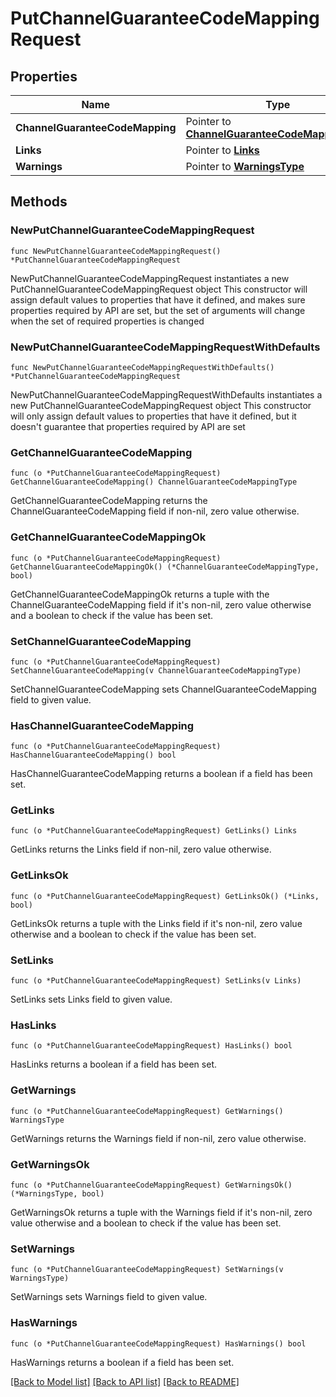 # PutChannelGuaranteeCodeMappingRequest

## Properties

Name | Type | Description | Notes
------------ | ------------- | ------------- | -------------
**ChannelGuaranteeCodeMapping** | Pointer to [**ChannelGuaranteeCodeMappingType**](ChannelGuaranteeCodeMappingType.md) |  | [optional] 
**Links** | Pointer to [**Links**](Links.md) |  | [optional] 
**Warnings** | Pointer to [**WarningsType**](WarningsType.md) |  | [optional] 

## Methods

### NewPutChannelGuaranteeCodeMappingRequest

`func NewPutChannelGuaranteeCodeMappingRequest() *PutChannelGuaranteeCodeMappingRequest`

NewPutChannelGuaranteeCodeMappingRequest instantiates a new PutChannelGuaranteeCodeMappingRequest object
This constructor will assign default values to properties that have it defined,
and makes sure properties required by API are set, but the set of arguments
will change when the set of required properties is changed

### NewPutChannelGuaranteeCodeMappingRequestWithDefaults

`func NewPutChannelGuaranteeCodeMappingRequestWithDefaults() *PutChannelGuaranteeCodeMappingRequest`

NewPutChannelGuaranteeCodeMappingRequestWithDefaults instantiates a new PutChannelGuaranteeCodeMappingRequest object
This constructor will only assign default values to properties that have it defined,
but it doesn't guarantee that properties required by API are set

### GetChannelGuaranteeCodeMapping

`func (o *PutChannelGuaranteeCodeMappingRequest) GetChannelGuaranteeCodeMapping() ChannelGuaranteeCodeMappingType`

GetChannelGuaranteeCodeMapping returns the ChannelGuaranteeCodeMapping field if non-nil, zero value otherwise.

### GetChannelGuaranteeCodeMappingOk

`func (o *PutChannelGuaranteeCodeMappingRequest) GetChannelGuaranteeCodeMappingOk() (*ChannelGuaranteeCodeMappingType, bool)`

GetChannelGuaranteeCodeMappingOk returns a tuple with the ChannelGuaranteeCodeMapping field if it's non-nil, zero value otherwise
and a boolean to check if the value has been set.

### SetChannelGuaranteeCodeMapping

`func (o *PutChannelGuaranteeCodeMappingRequest) SetChannelGuaranteeCodeMapping(v ChannelGuaranteeCodeMappingType)`

SetChannelGuaranteeCodeMapping sets ChannelGuaranteeCodeMapping field to given value.

### HasChannelGuaranteeCodeMapping

`func (o *PutChannelGuaranteeCodeMappingRequest) HasChannelGuaranteeCodeMapping() bool`

HasChannelGuaranteeCodeMapping returns a boolean if a field has been set.

### GetLinks

`func (o *PutChannelGuaranteeCodeMappingRequest) GetLinks() Links`

GetLinks returns the Links field if non-nil, zero value otherwise.

### GetLinksOk

`func (o *PutChannelGuaranteeCodeMappingRequest) GetLinksOk() (*Links, bool)`

GetLinksOk returns a tuple with the Links field if it's non-nil, zero value otherwise
and a boolean to check if the value has been set.

### SetLinks

`func (o *PutChannelGuaranteeCodeMappingRequest) SetLinks(v Links)`

SetLinks sets Links field to given value.

### HasLinks

`func (o *PutChannelGuaranteeCodeMappingRequest) HasLinks() bool`

HasLinks returns a boolean if a field has been set.

### GetWarnings

`func (o *PutChannelGuaranteeCodeMappingRequest) GetWarnings() WarningsType`

GetWarnings returns the Warnings field if non-nil, zero value otherwise.

### GetWarningsOk

`func (o *PutChannelGuaranteeCodeMappingRequest) GetWarningsOk() (*WarningsType, bool)`

GetWarningsOk returns a tuple with the Warnings field if it's non-nil, zero value otherwise
and a boolean to check if the value has been set.

### SetWarnings

`func (o *PutChannelGuaranteeCodeMappingRequest) SetWarnings(v WarningsType)`

SetWarnings sets Warnings field to given value.

### HasWarnings

`func (o *PutChannelGuaranteeCodeMappingRequest) HasWarnings() bool`

HasWarnings returns a boolean if a field has been set.


[[Back to Model list]](../README.md#documentation-for-models) [[Back to API list]](../README.md#documentation-for-api-endpoints) [[Back to README]](../README.md)


